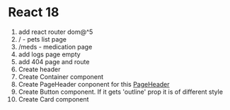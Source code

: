 # React 18

1. add react router dom@^5
2. / - pets list page
3. /meds - medication page
4. add logs page empty
5. add 404 page and route
6. Create header
7. Create Container component
8. Create PageHeader conponent for this [PageHeader](https://prnt.sc/EXoVbaTxIUHl)
9. Create Button component. If it gets 'outline' prop it is of different style
10. Create Card component

